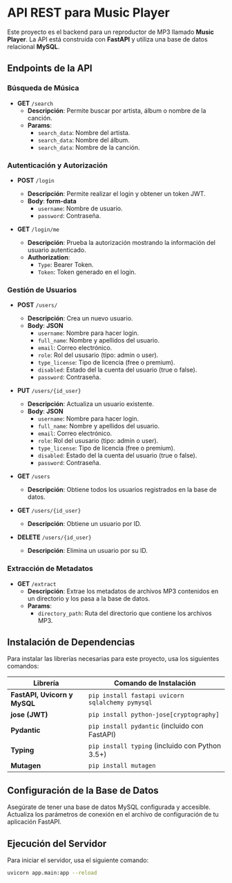 # API REST para Music Player

Este proyecto es el backend para un reproductor de MP3 llamado **Music Player**. La API está construida con **FastAPI** y utiliza una base de datos relacional **MySQL**.

## Endpoints de la API

### Búsqueda de Música

- **GET** `/search`
  - **Descripción**: Permite buscar por artista, álbum o nombre de la canción.
  - **Params**:
    - `search_data`: Nombre del artista.
    - `search_data`: Nombre del álbum.
    - `search_data`: Nombre de la canción.

### Autenticación y Autorización

- **POST** `/login`
  - **Descripción**: Permite realizar el login y obtener un token JWT.
  - **Body**: **form-data**
    - `username`: Nombre de usuario.
    - `password`: Contraseña.

- **GET** `/login/me`
  - **Descripción**: Prueba la autorización mostrando la información del usuario autenticado.
  - **Authorization**:
    - `Type`: Bearer Token.
    - `Token`: Token generado en el login.

### Gestión de Usuarios

- **POST** `/users/`
  - **Descripción**: Crea un nuevo usuario.
  - **Body**: **JSON**
    - `username`: Nombre para hacer login.
    - `full_name`: Nombre y apellidos del usuario.
    - `email`: Correo electrónico.
    - `role`: Rol del ususario (tipo: admin o user).
    - `type_license`: Tipo de licencia (free o premium).
    - `disabled`: Estado del la cuenta del usuario (true o false).
    - `password`: Contraseña.


- **PUT** `/users/{id_user}`
  - **Descripción**: Actualiza un usuario existente.
  - **Body**: **JSON**
    - `username`: Nombre para hacer login.
    - `full_name`: Nombre y apellidos del usuario.
    - `email`: Correo electrónico.
    - `role`: Rol del ususario (tipo: admin o user).
    - `type_license`: Tipo de licencia (free o premium).
    - `disabled`: Estado del la cuenta del usuario (true o false).
    - `password`: Contraseña.

- **GET** `/users`
  - **Descripción**: Obtiene todos los usuarios registrados en la base de datos.

- **GET** `/users/{id_user}`
  - **Descripción**: Obtiene un usuario por ID.
  
- **DELETE** `/users/{id_user}`
  - **Descripción**: Elimina un usuario por su ID.

### Extracción de Metadatos

- **GET** `/extract`
  - **Descripción**: Extrae los metadatos de archivos MP3 contenidos en un directorio y los pasa a la base de datos.
  - **Params**:
    - `directory_path`: Ruta del directorio que contiene los archivos MP3.

## Instalación de Dependencias

Para instalar las librerías necesarias para este proyecto, usa los siguientes comandos:

| Librería                     | Comando de Instalación                            |
|------------------------------|---------------------------------------------------|
| **FastAPI, Uvicorn y MySQL** | `pip install fastapi uvicorn sqlalchemy pymysql`  |
| **jose (JWT)**               | `pip install python-jose[cryptography]`           |
| **Pydantic**                 | `pip install pydantic` (incluido con FastAPI)     |
| **Typing**                   | `pip install typing` (incluido con Python 3.5+)   |
| **Mutagen**                  | `pip install mutagen`                             |

## Configuración de la Base de Datos

Asegúrate de tener una base de datos MySQL configurada y accesible. Actualiza los parámetros de conexión en el archivo de configuración de tu aplicación FastAPI.

## Ejecución del Servidor

Para iniciar el servidor, usa el siguiente comando:

```bash
uvicorn app.main:app --reload
